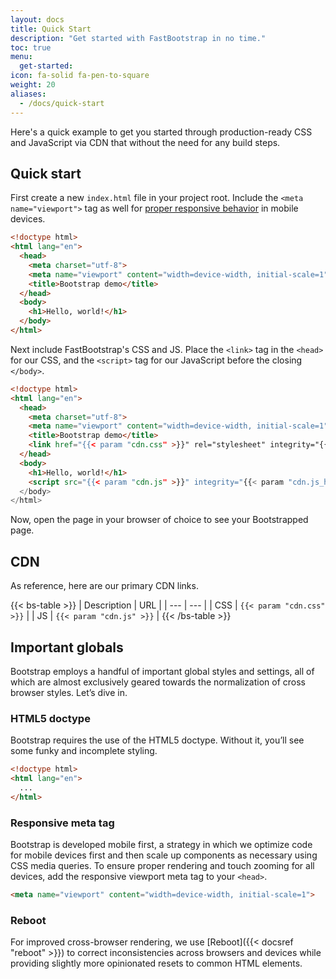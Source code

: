 ```yaml
---
layout: docs
title: Quick Start
description: "Get started with FastBootstrap in no time."
toc: true
menu:
  get-started:
icon: fa-solid fa-pen-to-square
weight: 20
aliases:
  - /docs/quick-start
---
```


Here's a quick example to get you started through production-ready CSS and JavaScript via CDN that without the need for any build steps. 

## Quick start

First create a new `index.html` file in your project root. Include the `<meta name="viewport">` tag as well for [proper responsive behavior](https://developer.mozilla.org/en-US/docs/Web/HTML/Viewport_meta_tag) in mobile devices.

```html
<!doctype html>
<html lang="en">
  <head>
    <meta charset="utf-8">
    <meta name="viewport" content="width=device-width, initial-scale=1">
    <title>Bootstrap demo</title>
  </head>
  <body>
    <h1>Hello, world!</h1>
  </body>
</html>
```

Next include FastBootstrap's CSS and JS. Place the `<link>` tag in the `<head>` for our CSS, and the `<script>` tag for our JavaScript before the closing `</body>`.

```html
<!doctype html>
<html lang="en">
  <head>
    <meta charset="utf-8">
    <meta name="viewport" content="width=device-width, initial-scale=1">
    <title>Bootstrap demo</title>
    <link href="{{< param "cdn.css" >}}" rel="stylesheet" integrity="{{< param "cdn.css_hash" >}}" crossorigin="anonymous">
  </head>
  <body>
    <h1>Hello, world!</h1>
    <script src="{{< param "cdn.js" >}}" integrity="{{< param "cdn.js_hash" >}}" crossorigin="anonymous"></script>
  </body>
</html>
```

Now, open the page in your browser of choice to see your Bootstrapped page. 

## CDN 

As reference, here are our primary CDN links.

{{< bs-table >}}
| Description | URL |
| --- | --- |
| CSS | `{{< param "cdn.css" >}}` |
| JS | `{{< param "cdn.js" >}}` |
{{< /bs-table >}}

## Important globals 

Bootstrap employs a handful of important global styles and settings, all of which are almost exclusively geared towards the normalization of cross browser styles. Let’s dive in.

### HTML5 doctype 

Bootstrap requires the use of the HTML5 doctype. Without it, you’ll see some funky and incomplete styling.

```html
<!doctype html>
<html lang="en">
  ...
</html>
```

### Responsive meta tag 

Bootstrap is developed mobile first, a strategy in which we optimize code for mobile devices first and then scale up components as necessary using CSS media queries. To ensure proper rendering and touch zooming for all devices, add the responsive viewport meta tag to your `<head>`.

```html
<meta name="viewport" content="width=device-width, initial-scale=1">
```

### Reboot 

For improved cross-browser rendering, we use [Reboot]({{< docsref "reboot" >}}) to correct inconsistencies across browsers and devices while providing slightly more opinionated resets to common HTML elements.